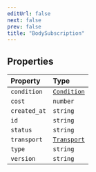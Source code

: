 ```yaml
---
editUrl: false
next: false
prev: false
title: "BodySubscription"
---
```


## Properties

| Property | Type |
| :------ | :------ |
| `condition` | [`Condition`](/api/eventsub/interfaces/condition/) |
| `cost` | `number` |
| `created_at` | `string` |
| `id` | `string` |
| `status` | `string` |
| `transport` | [`Transport`](/api/eventsub/interfaces/transport/) |
| `type` | `string` |
| `version` | `string` |
